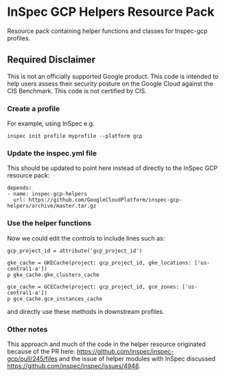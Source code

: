 # InSpec GCP Helpers Resource Pack

Resource pack containing helper functions and classes for Inspec-gcp profiles.

## Required Disclaimer

This is not an officially supported Google product. This code is intended to help users assess their security posture on the Google Cloud against the CIS Benchmark. This code is not certified by CIS.

### Create a profile 

For example, using InSpec e.g.

```
inspec init profile myprofile --platform gcp
```

### Update the inspec.yml file

This should be updated to point here instead of directly to the InSpec GCP resource pack:

```
depends:
- name: inspec-gcp-helpers
  url: https://github.com/GoogleCloudPlatform/inspec-gcp-helpers/archive/master.tar.gz
```

### Use the helper functions

Now we could edit the controls to include lines such as:

```
gcp_project_id = attribute('gcp_project_id')

gke_cache = GKECache(project: gcp_project_id, gke_locations: ['us-central1-a'])
p gke_cache.gke_clusters_cache

gce_cache = GCECache(project: gcp_project_id, gce_zones: ['us-central1-a'])
p gce_cache.gce_instances_cache
```

and directly use these methods in downstream profiles. 

### Other notes

This approach and much of the code in the helper resource originated because of the PR here: https://github.com/inspec/inspec-gcp/pull/245/files and the issue of helper modules with InSpec discussed https://github.com/inspec/inspec/issues/4948.  
